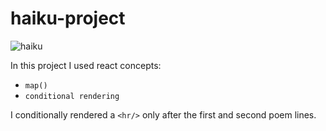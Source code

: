 # haiku-project

![haiku](https://user-images.githubusercontent.com/85868026/199048248-57a1d3f5-01bf-4ca2-bbc5-07a43a81b80b.png)

In this project I used react concepts:
- `map()` 
- `conditional rendering`

I conditionally rendered a `<hr/>` only after the first and second poem lines.
